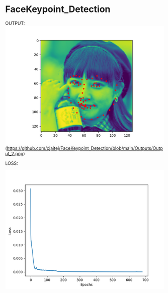 # FaceKeypoint_Detection

OUTPUT:
![image1](https://github.com/cjaitej/FaceKeypoint_Detection/blob/main/Outputs/Output_1.png)  (https://github.com/cjaitej/FaceKeypoint_Detection/blob/main/Outputs/Output_2.png)


LOSS:

![loss](https://github.com/cjaitej/FaceKeypoint_Detection/blob/main/Loss/loss.png)


